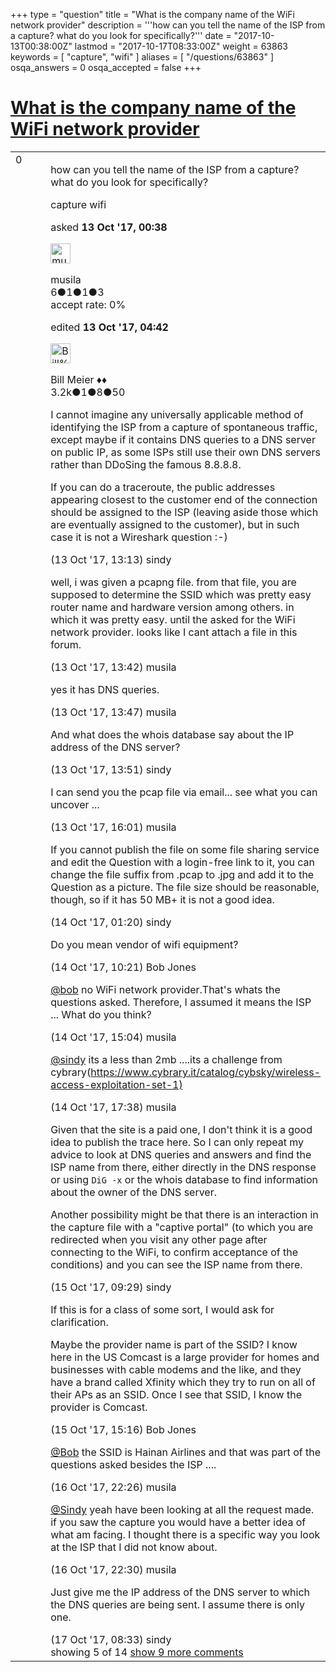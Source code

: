 +++
type = "question"
title = "What is the company name of the WiFi network provider"
description = '''how can you tell the name of the ISP from a capture? what do you look for specifically?'''
date = "2017-10-13T00:38:00Z"
lastmod = "2017-10-17T08:33:00Z"
weight = 63863
keywords = [ "capture", "wifi" ]
aliases = [ "/questions/63863" ]
osqa_answers = 0
osqa_accepted = false
+++

<div class="headNormal">

# [What is the company name of the WiFi network provider](/questions/63863/what-is-the-company-name-of-the-wifi-network-provider)

</div>

<div id="main-body">

<div id="askform">

<table id="question-table" style="width:100%;"><colgroup><col style="width: 50%" /><col style="width: 50%" /></colgroup><tbody><tr class="odd"><td style="width: 30px; vertical-align: top"><div class="vote-buttons"><span id="post-63863-upvote" class="ajax-command post-vote up" rel="nofollow" title="I like this post (click again to cancel)"> </span><div id="post-63863-score" class="post-score" title="current number of votes">0</div><span id="post-63863-downvote" class="ajax-command post-vote down" rel="nofollow" title="I dont like this post (click again to cancel)"> </span> <span id="favorite-mark" class="ajax-command favorite-mark" rel="nofollow" title="mark/unmark this question as favorite (click again to cancel)"> </span><div id="favorite-count" class="favorite-count"></div></div></td><td><div id="item-right"><div class="question-body"><p>how can you tell the name of the ISP from a capture? what do you look for specifically?</p></div><div id="question-tags" class="tags-container tags"><span class="post-tag tag-link-capture" rel="tag" title="see questions tagged &#39;capture&#39;">capture</span> <span class="post-tag tag-link-wifi" rel="tag" title="see questions tagged &#39;wifi&#39;">wifi</span></div><div id="question-controls" class="post-controls"></div><div class="post-update-info-container"><div class="post-update-info post-update-info-user"><p>asked <strong>13 Oct '17, 00:38</strong></p><img src="https://secure.gravatar.com/avatar/7a1b5405ac3db3799fac308be07ea519?s=32&amp;d=identicon&amp;r=g" class="gravatar" width="32" height="32" alt="musila&#39;s gravatar image" /><p><span>musila</span><br />
<span class="score" title="6 reputation points">6</span><span title="1 badges"><span class="badge1">●</span><span class="badgecount">1</span></span><span title="1 badges"><span class="silver">●</span><span class="badgecount">1</span></span><span title="3 badges"><span class="bronze">●</span><span class="badgecount">3</span></span><br />
<span class="accept_rate" title="Rate of the user&#39;s accepted answers">accept rate:</span> <span title="musila has no accepted answers">0%</span></p></div><div class="post-update-info post-update-info-edited"><p><span> edited <strong>13 Oct '17, 04:42</strong> </span></p><img src="https://secure.gravatar.com/avatar/bfb20acfe44690473b10c7963b5d4a18?s=32&amp;d=identicon&amp;r=g" class="gravatar" width="32" height="32" alt="Bill%20Meier&#39;s gravatar image" /><p><span>Bill Meier ♦♦</span><br />
<span class="score" title="3180 reputation points"><span>3.2k</span></span><span title="1 badges"><span class="badge1">●</span><span class="badgecount">1</span></span><span title="8 badges"><span class="silver">●</span><span class="badgecount">8</span></span><span title="50 badges"><span class="bronze">●</span><span class="badgecount">50</span></span></p></div></div><div id="comments-container-63863" class="comments-container"><span id="63875"></span><div id="comment-63875" class="comment"><div id="post-63875-score" class="comment-score"></div><div class="comment-text"><p>I cannot imagine any universally applicable method of identifying the ISP from a capture of spontaneous traffic, except maybe if it contains DNS queries to a DNS server on public IP, as some ISPs still use their own DNS servers rather than DDoSing the famous 8.8.8.8.</p><p>If you can do a traceroute, the public addresses appearing closest to the customer end of the connection should be assigned to the ISP (leaving aside those which are eventually assigned to the customer), but in such case it is not a Wireshark question :-)</p></div><div id="comment-63875-info" class="comment-info"><span class="comment-age">(13 Oct '17, 13:13)</span> <span class="comment-user userinfo">sindy</span></div></div><span id="63876"></span><div id="comment-63876" class="comment"><div id="post-63876-score" class="comment-score"></div><div class="comment-text"><p>well, i was given a pcapng file. from that file, you are supposed to determine the SSID which was pretty easy router name and hardware version among others. in which it was pretty easy. until the asked for the WiFi network provider. looks like I cant attach a file in this forum.</p></div><div id="comment-63876-info" class="comment-info"><span class="comment-age">(13 Oct '17, 13:42)</span> <span class="comment-user userinfo">musila</span></div></div><span id="63877"></span><div id="comment-63877" class="comment"><div id="post-63877-score" class="comment-score"></div><div class="comment-text"><p>yes it has DNS queries.</p></div><div id="comment-63877-info" class="comment-info"><span class="comment-age">(13 Oct '17, 13:47)</span> <span class="comment-user userinfo">musila</span></div></div><span id="63878"></span><div id="comment-63878" class="comment"><div id="post-63878-score" class="comment-score"></div><div class="comment-text"><p>And what does the whois database say about the IP address of the DNS server?</p></div><div id="comment-63878-info" class="comment-info"><span class="comment-age">(13 Oct '17, 13:51)</span> <span class="comment-user userinfo">sindy</span></div></div><span id="63881"></span><div id="comment-63881" class="comment"><div id="post-63881-score" class="comment-score"></div><div class="comment-text"><p>I can send you the pcap file via email... see what you can uncover ...</p></div><div id="comment-63881-info" class="comment-info"><span class="comment-age">(13 Oct '17, 16:01)</span> <span class="comment-user userinfo">musila</span></div></div><span id="63887"></span><div id="comment-63887" class="comment not_top_scorer"><div id="post-63887-score" class="comment-score"></div><div class="comment-text"><p>If you cannot publish the file on some file sharing service and edit the Question with a login-free link to it, you can change the file suffix from .pcap to .jpg and add it to the Question as a picture. The file size should be reasonable, though, so if it has 50 MB+ it is not a good idea.</p></div><div id="comment-63887-info" class="comment-info"><span class="comment-age">(14 Oct '17, 01:20)</span> <span class="comment-user userinfo">sindy</span></div></div><span id="63899"></span><div id="comment-63899" class="comment not_top_scorer"><div id="post-63899-score" class="comment-score"></div><div class="comment-text"><p>Do you mean vendor of wifi equipment?</p></div><div id="comment-63899-info" class="comment-info"><span class="comment-age">(14 Oct '17, 10:21)</span> <span class="comment-user userinfo">Bob Jones</span></div></div><span id="63903"></span><div id="comment-63903" class="comment not_top_scorer"><div id="post-63903-score" class="comment-score"></div><div class="comment-text"><p><a href="https://ask.wireshark.org/users/2574/bob">@bob</a> no WiFi network provider.That's whats the questions asked. Therefore, I assumed it means the ISP ... What do you think?</p></div><div id="comment-63903-info" class="comment-info"><span class="comment-age">(14 Oct '17, 15:04)</span> <span class="comment-user userinfo">musila</span></div></div><span id="63904"></span><div id="comment-63904" class="comment not_top_scorer"><div id="post-63904-score" class="comment-score"></div><div class="comment-text"><p><a href="https://ask.wireshark.org/users/19586/sindy">@sindy</a> its a less than 2mb ....its a challenge from cybrary(<a href="https://www.cybrary.it/catalog/cybsky/wireless-access-exploitation-set-1)">https://www.cybrary.it/catalog/cybsky/wireless-access-exploitation-set-1)</a></p></div><div id="comment-63904-info" class="comment-info"><span class="comment-age">(14 Oct '17, 17:38)</span> <span class="comment-user userinfo">musila</span></div></div><span id="63911"></span><div id="comment-63911" class="comment not_top_scorer"><div id="post-63911-score" class="comment-score"></div><div class="comment-text"><p>Given that the site is a paid one, I don't think it is a good idea to publish the trace here. So I can only repeat my advice to look at DNS queries and answers and find the ISP name from there, either directly in the DNS response or using <code>DiG -x</code> or the whois database to find information about the owner of the DNS server.</p><p>Another possibility might be that there is an interaction in the capture file with a "captive portal" (to which you are redirected when you visit any other page after connecting to the WiFi, to confirm acceptance of the conditions) and you can see the ISP name from there.</p></div><div id="comment-63911-info" class="comment-info"><span class="comment-age">(15 Oct '17, 09:29)</span> <span class="comment-user userinfo">sindy</span></div></div><span id="63915"></span><div id="comment-63915" class="comment not_top_scorer"><div id="post-63915-score" class="comment-score"></div><div class="comment-text"><p>If this is for a class of some sort, I would ask for clarification.</p><p>Maybe the provider name is part of the SSID? I know here in the US Comcast is a large provider for homes and businesses with cable modems and the like, and they have a brand called Xfinity which they try to run on all of their APs as an SSID. Once I see that SSID, I know the provider is Comcast.</p></div><div id="comment-63915-info" class="comment-info"><span class="comment-age">(15 Oct '17, 15:16)</span> <span class="comment-user userinfo">Bob Jones</span></div></div><span id="63952"></span><div id="comment-63952" class="comment not_top_scorer"><div id="post-63952-score" class="comment-score"></div><div class="comment-text"><p><a href="https://ask.wireshark.org/users/2574/bob">@Bob</a> the SSID is Hainan Airlines and that was part of the questions asked besides the ISP ....</p></div><div id="comment-63952-info" class="comment-info"><span class="comment-age">(16 Oct '17, 22:26)</span> <span class="comment-user userinfo">musila</span></div></div><span id="63953"></span><div id="comment-63953" class="comment not_top_scorer"><div id="post-63953-score" class="comment-score"></div><div class="comment-text"><p><a href="https://ask.wireshark.org/users/19586/sindy">@Sindy</a> yeah have been looking at all the request made. if you saw the capture you would have a better idea of what am facing. I thought there is a specific way you look at the ISP that I did not know about.</p></div><div id="comment-63953-info" class="comment-info"><span class="comment-age">(16 Oct '17, 22:30)</span> <span class="comment-user userinfo">musila</span></div></div><span id="63969"></span><div id="comment-63969" class="comment not_top_scorer"><div id="post-63969-score" class="comment-score"></div><div class="comment-text"><p>Just give me the IP address of the DNS server to which the DNS queries are being sent. I assume there is only one.</p></div><div id="comment-63969-info" class="comment-info"><span class="comment-age">(17 Oct '17, 08:33)</span> <span class="comment-user userinfo">sindy</span></div></div></div><div id="comment-tools-63863" class="comment-tools"><span class="comments-showing"> showing 5 of 14 </span> <a href="#" class="show-all-comments-link">show 9 more comments</a></div><div class="clear"></div><div id="comment-63863-form-container" class="comment-form-container"></div><div class="clear"></div></div></td></tr></tbody></table>

</div>

</div>

